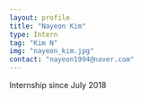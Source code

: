 ```yaml
---
layout: profile
title: "Nayeon Kim"
type: Intern
tag: "Kim N"
img: "nayeon_kim.jpg"
contact: "nayeon1994@naver.com"
---
```

Internship since July 2018
